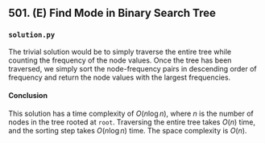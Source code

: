 ## 501. (E) Find Mode in Binary Search Tree

### `solution.py`
The trivial solution would be to simply traverse the entire tree while counting the frequency of the node values. Once the tree has been traversed, we simply sort the node-frequency pairs in descending order of frequency and return the node values with the largest frequencies.  

#### Conclusion
This solution has a time complexity of $O(n\log n)$, where $n$ is the number of nodes in the tree rooted at `root`. Traversing the entire tree takes $O(n)$ time, and the sorting step takes $O(n\log n)$ time. The space complexity is $O(n)$.  
  

